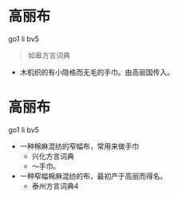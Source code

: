 # 高丽布
go1 li bv5
> 如皋方言词典
- 木机织的有小隐格而无毛的手巾。由高丽国传入。

# 高丽布
go1 li bv5
+ 一种棉麻混纺的窄幅布，常用来做手巾
  * 兴化方言词典
  - ～手巾。
+ 一种窄幅棉麻混纺的布，最初产于高丽而得名。
  * 泰州方言词典4
